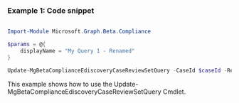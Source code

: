 ### Example 1: Code snippet

```powershell

Import-Module Microsoft.Graph.Beta.Compliance

$params = @{
	displayName = "My Query 1 - Renamed"
}

Update-MgBetaComplianceEdiscoveryCaseReviewSetQuery -CaseId $caseId -ReviewSetId $reviewSetId -ReviewSetQueryId $reviewSetQueryId -BodyParameter $params

```
This example shows how to use the Update-MgBetaComplianceEdiscoveryCaseReviewSetQuery Cmdlet.

